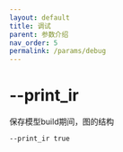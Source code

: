 ```yaml
---
layout: default
title: 调试
parent: 参数介绍
nav_order: 5
permalink: /params/debug
---
```



# --print_ir
保存模型build期间，图的结构
```bash
--print_ir true
```
